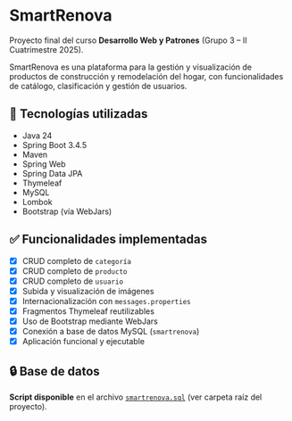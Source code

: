 # SmartRenova

Proyecto final del curso **Desarrollo Web y Patrones** (Grupo 3 – II Cuatrimestre 2025).

SmartRenova es una plataforma para la gestión y visualización de productos de construcción y remodelación del hogar, con funcionalidades de catálogo, clasificación y gestión de usuarios. 

## 🧱 Tecnologías utilizadas
- Java 24
- Spring Boot 3.4.5
- Maven
- Spring Web
- Spring Data JPA
- Thymeleaf
- MySQL
- Lombok
- Bootstrap (vía WebJars)

## ✅ Funcionalidades implementadas
- [x] CRUD completo de `categoría`
- [x] CRUD completo de `producto`
- [x] CRUD completo de `usuario`
- [x] Subida y visualización de imágenes
- [x] Internacionalización con `messages.properties`
- [x] Fragmentos Thymeleaf reutilizables
- [x] Uso de Bootstrap mediante WebJars
- [x] Conexión a base de datos MySQL (`smartrenova`)
- [x] Aplicación funcional y ejecutable

## 🔒 Base de datos
**Script disponible** en el archivo [`smartrenova.sql`](https://github.com/alfarocam/SmartRenova/blob/master/smartrenova.sql) (ver carpeta raíz del proyecto).
